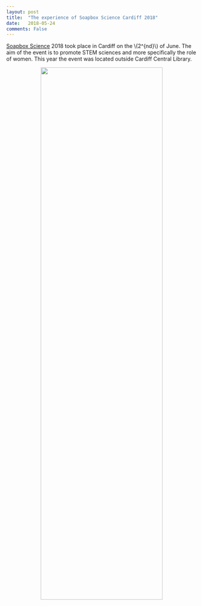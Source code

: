 ```yaml
---
layout: post
title:  "The experience of Soapbox Science Cardiff 2018"
date:   2018-05-24
comments: False
---
```



[Soapbox Science](http://soapboxscience.org/) 2018 took place in Cardiff on the
\\(2^{nd}\\) of June. The aim of the event is to promote STEM sciences
and more specifically the role of women. This year the event was located outside
Cardiff Central Library.

<p align="center">
  <img src="{{site.baseurl}}/assets/images/soap_box_2018.jpg" style='height: 60%; width: 80%; object-fit: contain'>
</p>